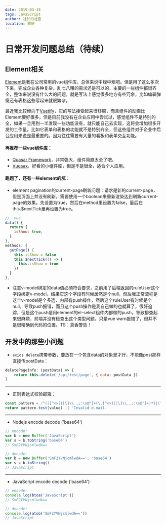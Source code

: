 ```yaml
---
date: 2019-03-18
tags: JavaScript
author: 社长的社畜
location: 重庆
---
```


# 日常开发问题总结（待续）

## Element相关
[Element](https://element.eleme.io)是我在公司常用的vue组件库，总体来说中规中矩吧。但是用了这么多次下来，完成企业各种复杂，乱七八糟的需求还是可以的，主要的一些组件都很齐全，整体来说没有什么大的问题，就是写法上感觉很多地方有些冗余，比如编辑弹窗还有表格这些写起来就很繁杂。

最近我比较倾向于[Vuetify](https://vuetifyjs.com)，它的写法接受起来很舒服，而且组件的动画比Element要好很多，但是目前我没有在企业应用中尝试过，感觉组件不是特别的全，如果一旦用到一半发现一些功能没有，就只能自己去实现，这将会增加很多开发的工作量。比如它表单和表格的功能就不是特别齐全，但这些组件对于企业中后台应用来说是最重要的。因为往往需要有大量的看板和表单交互功能。

#### 再推荐一些vue组件库：
* [Quasar Framework](https://quasar-framework.org/)，非常强大，组件简直太全了吧。
* [Vuesax](https://lusaxweb.github.io/vuesax/)，好看的小组件库，但是不是很全，适合个人应用。

#### 跑题了，还有一些element的坑：

* element pagination的current-page刷新问题：请求是新的current-page，但是页面上并没有刷新。需要使用一个boolean来重新渲染达到刷新current-page的效果。先设置为true，然后在method里设置为false，最后在this.$nextTick里再设置为true。
```js
// .vue
data() {
  return {
    isShow: true,
  }
},
methods: {
  getPage() {
    this.isShow = false
    this.$nextTick(() => {
      this.isShow = true
    })
  }
},
```
* 注意v-model绑定的data值必须符合要求，之前用了后端返回的ruleUser这个字段绑定v-model，结果它这个字段有时候居然是个null，然后我正常流程是这个v-model是个多选，内部有push操作，然后这个ruleUser有时候是个null，导致push报错，而且这个push操作是我自己做的也就算了，很好追踪，但是这个push是用element的el-select组件内部做的push，导致排查起来很麻烦，前端并没有检查出这个类型问题。只是vue warn报错了，但并不是很精确到代码的位置。TS：真香警告！

## 开发中的那些小问题
* `axios delete`携带参数，要放在一个包含data的对象里才行，不能像post那样直接传postData：
```js
deletePageInfo: (postData) => {
	return this.delete('/api/test/page', { data: postData })
}
```
---
* 正则表达式校验邮箱：
```js
const pattern = /^(([^<>()[\]\\.,;:\s@"]+(\.[^<>()[\]\\.,;:\s@"]+)*)|(".+"))@((\[[0-9]{1,3}\.[0-9]{1,3}\.[0-9]{1,3}\.[0-9]{1,3}])|(([a-zA-Z\-0-9]+\.)+[a-zA-Z]{2,}))$/
return pattern.test(value) || 'Invalid e-mail.'
```
---
* Nodejs encode decode ('base64')
```js
// encode:
var b = new Buffer('JavaScript')
var s = b.toString('base64')
// SmF2YVNjcmlwdA==

// decode:
var b = new Buffer('SmF2YVNjcmlwdA==', 'base64')
var s = b.toString()
// JavaScript
```
---
* JavaScript encode decode ('base64')
```js
// encode:
console.log(btoa('JavaScript'))
// SmF2YVNjcmlwdA==

// decode:
console.log(atob('SmF2YVNjcmlwdA=='))
// JavaScript
```